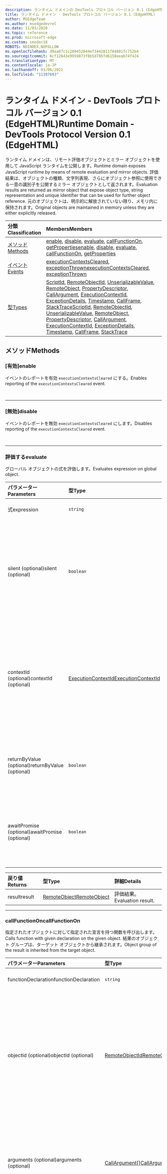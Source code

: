 ```yaml
---
description: ランタイム ドメインの DevTools プロトコル バージョン 0.1 (EdgeHTML) リファレンス。  ランタイム ドメインは、リモート評価オブジェクトとミラー オブジェクトを使用して JavaScript ランタイムを公開します。  評価結果は、オブジェクトの種類、文字列表現、さらにオブジェクト参照に使用できる一意の識別子を公開するミラー オブジェクトとして返されます。  元のオブジェクトは、明示的に解放されていない限り、メモリ内に保持されます。
title: ランタイム ドメイン - DevTools プロトコル バージョン 0.1 (EdgeHTML)
author: MSEdgeTeam
ms.author: msedgedevrel
ms.date: 11/03/2020
ms.topic: reference
ms.prod: microsoft-edge
ms.custom: seodec18
ROBOTS: NOINDEX,NOFOLLOW
ms.openlocfilehash: d9aa87c1c289452844ef3442811f84881fc752b4
ms.sourcegitcommit: 6cf12643e9959873f8b5d785fd6158eeab74f424
ms.translationtype: MT
ms.contentlocale: ja-JP
ms.lasthandoff: 03/06/2021
ms.locfileid: "11397693"
---
```

# <a name="runtime-domain---devtools-protocol-version-01-edgehtml"></a><span data-ttu-id="299d7-106">ランタイム ドメイン - DevTools プロトコル バージョン 0.1 (EdgeHTML)</span><span class="sxs-lookup"><span data-stu-id="299d7-106">Runtime Domain - DevTools Protocol Version 0.1 (EdgeHTML)</span></span>  

<span data-ttu-id="299d7-107">ランタイム ドメインは、リモート評価オブジェクトとミラー オブジェクトを使用して JavaScript ランタイムを公開します。</span><span class="sxs-lookup"><span data-stu-id="299d7-107">Runtime domain exposes JavaScript runtime by means of remote evaluation and mirror objects.</span></span>  <span data-ttu-id="299d7-108">評価結果は、オブジェクトの種類、文字列表現、さらにオブジェクト参照に使用できる一意の識別子を公開するミラー オブジェクトとして返されます。</span><span class="sxs-lookup"><span data-stu-id="299d7-108">Evaluation results are returned as mirror object that expose object type, string representation and unique identifier that can be used for further object reference.</span></span>  <span data-ttu-id="299d7-109">元のオブジェクトは、明示的に解放されていない限り、メモリ内に保持されます。</span><span class="sxs-lookup"><span data-stu-id="299d7-109">Original objects are maintained in memory unless they are either explicitly released.</span></span>  

| <span data-ttu-id="299d7-110">分類</span><span class="sxs-lookup"><span data-stu-id="299d7-110">Classification</span></span> | <span data-ttu-id="299d7-111">Members</span><span class="sxs-lookup"><span data-stu-id="299d7-111">Members</span></span> |  
|:--- |:--- |  
| [<span data-ttu-id="299d7-112">メソッド</span><span class="sxs-lookup"><span data-stu-id="299d7-112">Methods</span></span>](#methods) | <span data-ttu-id="299d7-113">[enable](#enable), [disable](#disable), [evaluate](#evaluate), [callFunctionOn](#callfunctionon), [getProperties](#getproperties)</span><span class="sxs-lookup"><span data-stu-id="299d7-113">[enable](#enable), [disable](#disable), [evaluate](#evaluate), [callFunctionOn](#callfunctionon), [getProperties](#getproperties)</span></span> |  
| [<span data-ttu-id="299d7-114">イベント</span><span class="sxs-lookup"><span data-stu-id="299d7-114">Events</span></span>](#events) | <span data-ttu-id="299d7-115">[executionContextsCleared](#executioncontextscleared), [exceptionThrown](#exceptionthrown)</span><span class="sxs-lookup"><span data-stu-id="299d7-115">[executionContextsCleared](#executioncontextscleared), [exceptionThrown](#exceptionthrown)</span></span> |  
| [<span data-ttu-id="299d7-116">型</span><span class="sxs-lookup"><span data-stu-id="299d7-116">Types</span></span>](#types) | <span data-ttu-id="299d7-117">[ScriptId](#scriptid), [RemoteObjectId](#remoteobjectid), [UnserializableValue](#unserializablevalue), [RemoteObject](#remoteobject), [PropertyDescriptor](#propertydescriptor), [CallArgument](#callargument), [ExecutionContextId](#executioncontextid), [ExceptionDetails](#exceptiondetails), [Timestamp](#timestamp), [CallFrame](#callframe), [StackTrace](#stacktrace)</span><span class="sxs-lookup"><span data-stu-id="299d7-117">[ScriptId](#scriptid), [RemoteObjectId](#remoteobjectid), [UnserializableValue](#unserializablevalue), [RemoteObject](#remoteobject), [PropertyDescriptor](#propertydescriptor), [CallArgument](#callargument), [ExecutionContextId](#executioncontextid), [ExceptionDetails](#exceptiondetails), [Timestamp](#timestamp), [CallFrame](#callframe), [StackTrace](#stacktrace)</span></span> |  

## <a name="methods"></a><span data-ttu-id="299d7-118">メソッド</span><span class="sxs-lookup"><span data-stu-id="299d7-118">Methods</span></span>  

### <a name="enable"></a><span data-ttu-id="299d7-119">[有効]</span><span class="sxs-lookup"><span data-stu-id="299d7-119">enable</span></span>  

<span data-ttu-id="299d7-120">イベントのレポートを有効 `executionContextsCleared` にする。</span><span class="sxs-lookup"><span data-stu-id="299d7-120">Enables reporting of the `executionContextsCleared` event.</span></span>  

&nbsp;  

---  

### <a name="disable"></a><span data-ttu-id="299d7-121">[無効]</span><span class="sxs-lookup"><span data-stu-id="299d7-121">disable</span></span>  

<span data-ttu-id="299d7-122">イベントのレポートを無効 `executionContextsCleared` にします。</span><span class="sxs-lookup"><span data-stu-id="299d7-122">Disables reporting of the `executionContextsCleared` event.</span></span>  

&nbsp;  

---  

### <a name="evaluate"></a><span data-ttu-id="299d7-123">評価する</span><span class="sxs-lookup"><span data-stu-id="299d7-123">evaluate</span></span>  

<span data-ttu-id="299d7-124">グローバル オブジェクトの式を評価します。</span><span class="sxs-lookup"><span data-stu-id="299d7-124">Evaluates expression on global object.</span></span>  

| <span data-ttu-id="299d7-125">パラメーター</span><span class="sxs-lookup"><span data-stu-id="299d7-125">Parameters</span></span> | <span data-ttu-id="299d7-126">型</span><span class="sxs-lookup"><span data-stu-id="299d7-126">Type</span></span> | <span data-ttu-id="299d7-127">詳細</span><span class="sxs-lookup"><span data-stu-id="299d7-127">Details</span></span> |  
|:--- |:--- |:--- |  
| <span data-ttu-id="299d7-128">式</span><span class="sxs-lookup"><span data-stu-id="299d7-128">expression</span></span> | `string` | <span data-ttu-id="299d7-129">評価する式。</span><span class="sxs-lookup"><span data-stu-id="299d7-129">Expression to evaluate.</span></span> |  
| <span data-ttu-id="299d7-130">silent \(optional\)</span><span class="sxs-lookup"><span data-stu-id="299d7-130">silent \(optional\)</span></span> | `boolean` | <span data-ttu-id="299d7-131">評価中にスローされるサイレント モードの例外は報告され、実行を一時停止しません。</span><span class="sxs-lookup"><span data-stu-id="299d7-131">In silent mode exceptions thrown during evaluation are not reported and do not pause execution.</span></span>  <span data-ttu-id="299d7-132">状態を上書 `setPauseOnException` きします。</span><span class="sxs-lookup"><span data-stu-id="299d7-132">Overrides `setPauseOnException` state.</span></span> |  
| <span data-ttu-id="299d7-133">contextId \(optional\)</span><span class="sxs-lookup"><span data-stu-id="299d7-133">contextId \(optional\)</span></span> | [<span data-ttu-id="299d7-134">ExecutionContextId</span><span class="sxs-lookup"><span data-stu-id="299d7-134">ExecutionContextId</span></span>](#executioncontextid) | <span data-ttu-id="299d7-135">評価を実行する実行コンテキストを指定します。</span><span class="sxs-lookup"><span data-stu-id="299d7-135">Specifies in which execution context to perform evaluation.</span></span>  <span data-ttu-id="299d7-136">パラメーターを省略すると、検査されたページのコンテキストで評価が実行されます。</span><span class="sxs-lookup"><span data-stu-id="299d7-136">If the parameter is omitted the evaluation will be performed in the context of the inspected page.</span></span> |  
| <span data-ttu-id="299d7-137">returnByValue \(optional\)</span><span class="sxs-lookup"><span data-stu-id="299d7-137">returnByValue \(optional\)</span></span> | `boolean` | <span data-ttu-id="299d7-138">結果が値によって送信される JSON オブジェクトと予想されるかどうか。</span><span class="sxs-lookup"><span data-stu-id="299d7-138">Whether the result is expected to be a JSON object that should be sent by value.</span></span> |  
| <span data-ttu-id="299d7-139">awaitPromise \(optional\)</span><span class="sxs-lookup"><span data-stu-id="299d7-139">awaitPromise \(optional\)</span></span> | `boolean` | <span data-ttu-id="299d7-140">結果の値に対 `await` して実行を行い、待ち受ける約束が解決された後に戻る必要があるかどうか。</span><span class="sxs-lookup"><span data-stu-id="299d7-140">Whether execution should `await` for resulting value and return once awaited promise is resolved.</span></span> |  

| <span data-ttu-id="299d7-141">戻り値</span><span class="sxs-lookup"><span data-stu-id="299d7-141">Returns</span></span> | <span data-ttu-id="299d7-142">型</span><span class="sxs-lookup"><span data-stu-id="299d7-142">Type</span></span> | <span data-ttu-id="299d7-143">詳細</span><span class="sxs-lookup"><span data-stu-id="299d7-143">Details</span></span> |  
|:--- |:--- |:--- |  
| <span data-ttu-id="299d7-144">result</span><span class="sxs-lookup"><span data-stu-id="299d7-144">result</span></span> | [<span data-ttu-id="299d7-145">RemoteObject</span><span class="sxs-lookup"><span data-stu-id="299d7-145">RemoteObject</span></span>](#remoteobject) | <span data-ttu-id="299d7-146">評価結果。</span><span class="sxs-lookup"><span data-stu-id="299d7-146">Evaluation result.</span></span> |  

---  

### <a name="callfunctionon"></a><span data-ttu-id="299d7-147">callFunctionOn</span><span class="sxs-lookup"><span data-stu-id="299d7-147">callFunctionOn</span></span>  

<span data-ttu-id="299d7-148">指定されたオブジェクトに対して指定された宣言を持つ関数を呼び出します。</span><span class="sxs-lookup"><span data-stu-id="299d7-148">Calls function with given declaration on the given object.</span></span>  <span data-ttu-id="299d7-149">結果のオブジェクト グループは、ターゲット オブジェクトから継承されます。</span><span class="sxs-lookup"><span data-stu-id="299d7-149">Object group of the result is inherited from the target object.</span></span>  

| <span data-ttu-id="299d7-150">パラメーター</span><span class="sxs-lookup"><span data-stu-id="299d7-150">Parameters</span></span> | <span data-ttu-id="299d7-151">型</span><span class="sxs-lookup"><span data-stu-id="299d7-151">Type</span></span> | <span data-ttu-id="299d7-152">詳細</span><span class="sxs-lookup"><span data-stu-id="299d7-152">Details</span></span> |  
|:--- |:--- |:--- |  
| <span data-ttu-id="299d7-153">functionDeclaration</span><span class="sxs-lookup"><span data-stu-id="299d7-153">functionDeclaration</span></span> | `string` | <span data-ttu-id="299d7-154">呼び出す関数の宣言。</span><span class="sxs-lookup"><span data-stu-id="299d7-154">Declaration of the function to call.</span></span> |  
| <span data-ttu-id="299d7-155">objectId \(optional\)</span><span class="sxs-lookup"><span data-stu-id="299d7-155">objectId \(optional\)</span></span> | [<span data-ttu-id="299d7-156">RemoteObjectId</span><span class="sxs-lookup"><span data-stu-id="299d7-156">RemoteObjectId</span></span>](#remoteobjectid) | <span data-ttu-id="299d7-157">関数を呼び出すオブジェクトの識別子。</span><span class="sxs-lookup"><span data-stu-id="299d7-157">Identifier of the object to call function on.</span></span>  <span data-ttu-id="299d7-158">または `objectId` 指定 `executionContextId` する必要があります。</span><span class="sxs-lookup"><span data-stu-id="299d7-158">Either `objectId` or `executionContextId` should be specified.</span></span>  <span data-ttu-id="299d7-159">objectId は Runtime.evaluate() 関数の値である必要があります。</span><span class="sxs-lookup"><span data-stu-id="299d7-159">objectId must be from the Runtime.evaluate() function.</span></span> |  
| <span data-ttu-id="299d7-160">arguments \(optional\)</span><span class="sxs-lookup"><span data-stu-id="299d7-160">arguments \(optional\)</span></span> | [<span data-ttu-id="299d7-161">CallArgument[]</span><span class="sxs-lookup"><span data-stu-id="299d7-161">CallArgument[]</span></span>](#callargument) | <span data-ttu-id="299d7-162">引数を呼び出します。</span><span class="sxs-lookup"><span data-stu-id="299d7-162">Call arguments.</span></span>  <span data-ttu-id="299d7-163">すべての呼び出し引数は、ターゲット オブジェクトと同じ JavaScript ワールドに属している必要があります。</span><span class="sxs-lookup"><span data-stu-id="299d7-163">All call arguments must belong to the same JavaScript world as the target object.</span></span> |  
| <span data-ttu-id="299d7-164">silent \(optional\)</span><span class="sxs-lookup"><span data-stu-id="299d7-164">silent \(optional\)</span></span> | `boolean` | <span data-ttu-id="299d7-165">評価中にスローされるサイレント モードの例外は報告され、実行を一時停止しません。</span><span class="sxs-lookup"><span data-stu-id="299d7-165">In silent mode exceptions thrown during evaluation are not reported and do not pause execution.</span></span>  <span data-ttu-id="299d7-166">状態を上書 `setPauseOnException` きします。</span><span class="sxs-lookup"><span data-stu-id="299d7-166">Overrides `setPauseOnException` state.</span></span> |  
| <span data-ttu-id="299d7-167">returnByValue \(optional\)</span><span class="sxs-lookup"><span data-stu-id="299d7-167">returnByValue \(optional\)</span></span> | `boolean` | <span data-ttu-id="299d7-168">結果が値によって送信される JSON オブジェクトと予想されるかどうか。</span><span class="sxs-lookup"><span data-stu-id="299d7-168">Whether the result is expected to be a JSON object which should be sent by value.</span></span> |  
| <span data-ttu-id="299d7-169">awaitPromise \(optional\)</span><span class="sxs-lookup"><span data-stu-id="299d7-169">awaitPromise \(optional\)</span></span> | `boolean` | <span data-ttu-id="299d7-170">結果の値に対 `await` して実行を行い、待ち受ける約束が解決された後に戻る必要があるかどうか。</span><span class="sxs-lookup"><span data-stu-id="299d7-170">Whether execution should `await` for resulting value and return once awaited promise is resolved.</span></span> |  

| <span data-ttu-id="299d7-171">戻り値</span><span class="sxs-lookup"><span data-stu-id="299d7-171">Returns</span></span> | <span data-ttu-id="299d7-172">型</span><span class="sxs-lookup"><span data-stu-id="299d7-172">Type</span></span> | <span data-ttu-id="299d7-173">詳細</span><span class="sxs-lookup"><span data-stu-id="299d7-173">Details</span></span> |  
|:--- |:--- |:--- |  
| <span data-ttu-id="299d7-174">result</span><span class="sxs-lookup"><span data-stu-id="299d7-174">result</span></span> | [<span data-ttu-id="299d7-175">RemoteObject</span><span class="sxs-lookup"><span data-stu-id="299d7-175">RemoteObject</span></span>](#remoteobject) | <span data-ttu-id="299d7-176">結果を呼び出します。</span><span class="sxs-lookup"><span data-stu-id="299d7-176">Call result.</span></span> |  

---  

### <a name="getproperties"></a><span data-ttu-id="299d7-177">getProperties</span><span class="sxs-lookup"><span data-stu-id="299d7-177">getProperties</span></span>  

<span data-ttu-id="299d7-178">指定したオブジェクトのプロパティを返します。</span><span class="sxs-lookup"><span data-stu-id="299d7-178">Returns properties of a given object.</span></span>  <span data-ttu-id="299d7-179">結果のオブジェクト グループは、ターゲット オブジェクトから継承されます。</span><span class="sxs-lookup"><span data-stu-id="299d7-179">Object group of the result is inherited from the target object.</span></span>  

| <span data-ttu-id="299d7-180">パラメーター</span><span class="sxs-lookup"><span data-stu-id="299d7-180">Parameters</span></span> | <span data-ttu-id="299d7-181">型</span><span class="sxs-lookup"><span data-stu-id="299d7-181">Type</span></span> | <span data-ttu-id="299d7-182">詳細</span><span class="sxs-lookup"><span data-stu-id="299d7-182">Details</span></span> |  
|:--- |:--- |:--- |  
| <span data-ttu-id="299d7-183">objectId</span><span class="sxs-lookup"><span data-stu-id="299d7-183">objectId</span></span> | [<span data-ttu-id="299d7-184">RemoteObjectId</span><span class="sxs-lookup"><span data-stu-id="299d7-184">RemoteObjectId</span></span>](#remoteobjectid) | <span data-ttu-id="299d7-185">プロパティを返すオブジェクトの識別子。</span><span class="sxs-lookup"><span data-stu-id="299d7-185">Identifier of the object to return properties for.</span></span>  `objectId` <span data-ttu-id="299d7-186">関数からである必要 `Debugger.evaluateOnCallFrame()` があります。</span><span class="sxs-lookup"><span data-stu-id="299d7-186">must be from the `Debugger.evaluateOnCallFrame()` function.</span></span> |  
| <span data-ttu-id="299d7-187">ownProperties \(optional\)</span><span class="sxs-lookup"><span data-stu-id="299d7-187">ownProperties \(optional\)</span></span> | `boolean` | <span data-ttu-id="299d7-188">If `true` は、プロトタイプ チェーンではなく、要素自体にのみ属するプロパティを返します。</span><span class="sxs-lookup"><span data-stu-id="299d7-188">If `true`, returns properties belonging only to the element itself, not to its prototype chain.</span></span> |  
| <span data-ttu-id="299d7-189">accessorPropertiesOnly \(optional\)</span><span class="sxs-lookup"><span data-stu-id="299d7-189">accessorPropertiesOnly \(optional\)</span></span> | `boolean` | <span data-ttu-id="299d7-190">**実験的な**.</span><span class="sxs-lookup"><span data-stu-id="299d7-190">**Experimental**.</span></span>  <span data-ttu-id="299d7-191">場合 `true` は、アクセサー プロパティ \(getter/setter\) のみを返します。内部プロパティも返されません。</span><span class="sxs-lookup"><span data-stu-id="299d7-191">If `true`, returns accessor properties \(with getter/setter\) only; internal properties are not returned either.</span></span> |  

| <span data-ttu-id="299d7-192">戻り値</span><span class="sxs-lookup"><span data-stu-id="299d7-192">Returns</span></span> | <span data-ttu-id="299d7-193">型</span><span class="sxs-lookup"><span data-stu-id="299d7-193">Type</span></span> | <span data-ttu-id="299d7-194">詳細</span><span class="sxs-lookup"><span data-stu-id="299d7-194">Details</span></span> |  
|:--- |:--- |:--- |  
| <span data-ttu-id="299d7-195">result</span><span class="sxs-lookup"><span data-stu-id="299d7-195">result</span></span> | [<span data-ttu-id="299d7-196">PropertyDescriptor[]</span><span class="sxs-lookup"><span data-stu-id="299d7-196">PropertyDescriptor[]</span></span>](#propertydescriptor) | <span data-ttu-id="299d7-197">オブジェクトのプロパティ。</span><span class="sxs-lookup"><span data-stu-id="299d7-197">Object properties.</span></span> |  

---  

## <a name="events"></a><span data-ttu-id="299d7-198">イベント</span><span class="sxs-lookup"><span data-stu-id="299d7-198">Events</span></span>  

### <a name="executioncontextscleared"></a><span data-ttu-id="299d7-199">executionContextsCleared</span><span class="sxs-lookup"><span data-stu-id="299d7-199">executionContextsCleared</span></span>  

<span data-ttu-id="299d7-200">ブラウザーですべての executionContexts がクリアされた場合に発行されます。</span><span class="sxs-lookup"><span data-stu-id="299d7-200">Issued when all executionContexts were cleared in browser.</span></span>  

&nbsp;  

---  

### <a name="exceptionthrown"></a><span data-ttu-id="299d7-201">exceptionThrown</span><span class="sxs-lookup"><span data-stu-id="299d7-201">exceptionThrown</span></span>  

<span data-ttu-id="299d7-202">例外がスローされ、処理されない場合に発行されます。</span><span class="sxs-lookup"><span data-stu-id="299d7-202">Issued when exception was thrown and unhandled.</span></span>  

| <span data-ttu-id="299d7-203">パラメーター</span><span class="sxs-lookup"><span data-stu-id="299d7-203">Parameters</span></span> | <span data-ttu-id="299d7-204">型</span><span class="sxs-lookup"><span data-stu-id="299d7-204">Type</span></span> | <span data-ttu-id="299d7-205">詳細</span><span class="sxs-lookup"><span data-stu-id="299d7-205">Details</span></span> |  
|:--- |:--- |:--- |  
| <span data-ttu-id="299d7-206">タイムスタンプ</span><span class="sxs-lookup"><span data-stu-id="299d7-206">timestamp</span></span> | [<span data-ttu-id="299d7-207">タイムスタンプ</span><span class="sxs-lookup"><span data-stu-id="299d7-207">Timestamp</span></span>](#timestamp) | <span data-ttu-id="299d7-208">例外のタイムスタンプ。</span><span class="sxs-lookup"><span data-stu-id="299d7-208">Timestamp of the exception.</span></span> |  
| <span data-ttu-id="299d7-209">exceptionDetails</span><span class="sxs-lookup"><span data-stu-id="299d7-209">exceptionDetails</span></span> | [<span data-ttu-id="299d7-210">ExceptionDetails</span><span class="sxs-lookup"><span data-stu-id="299d7-210">ExceptionDetails</span></span>](#exceptiondetails) | &nbsp; |  

---  

## <a name="types"></a><span data-ttu-id="299d7-211">型</span><span class="sxs-lookup"><span data-stu-id="299d7-211">Types</span></span>  

### <a name="scriptid-string"></a><span data-ttu-id="299d7-212">ScriptId 文字列</span><span class="sxs-lookup"><span data-stu-id="299d7-212">ScriptId string</span></span>  

<a name="scriptid"></a>  

<span data-ttu-id="299d7-213">一意のスクリプト識別子。</span><span class="sxs-lookup"><span data-stu-id="299d7-213">Unique script identifier.</span></span>  

&nbsp;  

---  

### <a name="remoteobjectid-string"></a><span data-ttu-id="299d7-214">RemoteObjectId 文字列</span><span class="sxs-lookup"><span data-stu-id="299d7-214">RemoteObjectId string</span></span>  

<a name="remoteobjectid"></a>  

<span data-ttu-id="299d7-215">一意のオブジェクト識別子。</span><span class="sxs-lookup"><span data-stu-id="299d7-215">Unique object identifier.</span></span>  

&nbsp;  

---  

### <a name="unserializablevalue-string"></a><span data-ttu-id="299d7-216">UnserializableValue 文字列</span><span class="sxs-lookup"><span data-stu-id="299d7-216">UnserializableValue string</span></span>  

<a name="unserializablevalue"></a>  

<span data-ttu-id="299d7-217">JSON 文字列化できないプリミティブ値。</span><span class="sxs-lookup"><span data-stu-id="299d7-217">Primitive value which cannot be JSON-stringified.</span></span>  

##### <a name="allowed-values"></a><span data-ttu-id="299d7-218">許可される値</span><span class="sxs-lookup"><span data-stu-id="299d7-218">Allowed Values</span></span>  

`Infinity`<span data-ttu-id="299d7-219">, `NaN`, `-Infinity`,</span><span class="sxs-lookup"><span data-stu-id="299d7-219">, `NaN`, `-Infinity`,</span></span> `-0`  

---  

### <a name="remoteobject-object"></a><span data-ttu-id="299d7-220">RemoteObject オブジェクト</span><span class="sxs-lookup"><span data-stu-id="299d7-220">RemoteObject object</span></span>  

<a name="remoteobject"></a>  

<span data-ttu-id="299d7-221">元の JavaScript オブジェクトを参照するミラー オブジェクト。</span><span class="sxs-lookup"><span data-stu-id="299d7-221">Mirror object referencing original JavaScript object.</span></span>  

| <span data-ttu-id="299d7-222">プロパティ</span><span class="sxs-lookup"><span data-stu-id="299d7-222">Properties</span></span> | <span data-ttu-id="299d7-223">型</span><span class="sxs-lookup"><span data-stu-id="299d7-223">Type</span></span> | <span data-ttu-id="299d7-224">詳細</span><span class="sxs-lookup"><span data-stu-id="299d7-224">Details</span></span> |  
|:--- |:--- |:--- |  
| <span data-ttu-id="299d7-225">型</span><span class="sxs-lookup"><span data-stu-id="299d7-225">type</span></span> | `string` | <span data-ttu-id="299d7-226">オブジェクトの種類。</span><span class="sxs-lookup"><span data-stu-id="299d7-226">Object type.</span></span>  <span data-ttu-id="299d7-227">使用できる値: `object` `function` `undefined` 、、、、、、、、 `string` `number` `boolean`</span><span class="sxs-lookup"><span data-stu-id="299d7-227">Allowed values:  `object`, `function`, `undefined`, `string`, `number`, `boolean`, and</span></span> `symbol` |  
| <span data-ttu-id="299d7-228">サブタイプ \(optional\)</span><span class="sxs-lookup"><span data-stu-id="299d7-228">subtype \(optional\)</span></span> | `string` | <span data-ttu-id="299d7-229">オブジェクトのサブタイプ ヒント。</span><span class="sxs-lookup"><span data-stu-id="299d7-229">Object subtype hint.</span></span>  <span data-ttu-id="299d7-230">型の値 `object` にのみ指定します。</span><span class="sxs-lookup"><span data-stu-id="299d7-230">Specified for `object` type values only.</span></span>  <span data-ttu-id="299d7-231">使用できる値:  `null` `error` 、、および</span><span class="sxs-lookup"><span data-stu-id="299d7-231">Allowed values:  `null`, `error`, and</span></span> `promise` |  
| <span data-ttu-id="299d7-232">className \(optional\)</span><span class="sxs-lookup"><span data-stu-id="299d7-232">className \(optional\)</span></span> | `string` | <span data-ttu-id="299d7-233">オブジェクト クラス \(constructor\) 名。</span><span class="sxs-lookup"><span data-stu-id="299d7-233">Object class \(constructor\) name.</span></span>  <span data-ttu-id="299d7-234">型の値 `object` にのみ指定します。</span><span class="sxs-lookup"><span data-stu-id="299d7-234">Specified for `object` type values only.</span></span> |  
| <span data-ttu-id="299d7-235">value \(optional\)</span><span class="sxs-lookup"><span data-stu-id="299d7-235">value \(optional\)</span></span> | `any` | <span data-ttu-id="299d7-236">プリミティブ値または JSON 値の場合のリモート オブジェクト値 \(要求された場合\)。</span><span class="sxs-lookup"><span data-stu-id="299d7-236">Remote object value in case of primitive values or JSON values \(if it was requested\).</span></span> |  
| <span data-ttu-id="299d7-237">unserializableValue \(optional\)</span><span class="sxs-lookup"><span data-stu-id="299d7-237">unserializableValue \(optional\)</span></span> | [<span data-ttu-id="299d7-238">UnserializableValue</span><span class="sxs-lookup"><span data-stu-id="299d7-238">UnserializableValue</span></span>](#unserializablevalue) | <span data-ttu-id="299d7-239">JSON 文字列化できないプリミティブ値は持たれていますが `value` 、このプロパティを取得します。</span><span class="sxs-lookup"><span data-stu-id="299d7-239">Primitive value which can not be JSON-stringified does not have `value`, but gets this property.</span></span> |  
| <span data-ttu-id="299d7-240">description \(optional\)</span><span class="sxs-lookup"><span data-stu-id="299d7-240">description \(optional\)</span></span> | `string` | <span data-ttu-id="299d7-241">オブジェクトの文字列表現。</span><span class="sxs-lookup"><span data-stu-id="299d7-241">String representation of the object.</span></span> |  
| <span data-ttu-id="299d7-242">objectId \(optional\)</span><span class="sxs-lookup"><span data-stu-id="299d7-242">objectId \(optional\)</span></span> | [<span data-ttu-id="299d7-243">RemoteObjectId</span><span class="sxs-lookup"><span data-stu-id="299d7-243">RemoteObjectId</span></span>](#remoteobjectid) | <span data-ttu-id="299d7-244">一意のオブジェクト識別子 \(非プリミティブ値\)。</span><span class="sxs-lookup"><span data-stu-id="299d7-244">Unique object identifier \(for non-primitive values\).</span></span> |  
| <span data-ttu-id="299d7-245">msDebuggerPropertyId \(optional\)</span><span class="sxs-lookup"><span data-stu-id="299d7-245">msDebuggerPropertyId \(optional\)</span></span> | `string` | <span data-ttu-id="299d7-246">**実験的な**.</span><span class="sxs-lookup"><span data-stu-id="299d7-246">**Experimental**.</span></span>  <span data-ttu-id="299d7-247">Microsoft: このオブジェクトに関連付けられているデバッガー プロパティ ID。</span><span class="sxs-lookup"><span data-stu-id="299d7-247">Microsoft:  The associated debugger property ID for this object.</span></span> |  

---  

### <a name="propertydescriptor-object"></a><span data-ttu-id="299d7-248">PropertyDescriptor オブジェクト</span><span class="sxs-lookup"><span data-stu-id="299d7-248">PropertyDescriptor object</span></span>  

<a name="propertydescriptor"></a>  

<span data-ttu-id="299d7-249">オブジェクト プロパティ記述子。</span><span class="sxs-lookup"><span data-stu-id="299d7-249">Object property descriptor.</span></span>  

| <span data-ttu-id="299d7-250">プロパティ</span><span class="sxs-lookup"><span data-stu-id="299d7-250">Properties</span></span> | <span data-ttu-id="299d7-251">型</span><span class="sxs-lookup"><span data-stu-id="299d7-251">Type</span></span> | <span data-ttu-id="299d7-252">詳細</span><span class="sxs-lookup"><span data-stu-id="299d7-252">Details</span></span> |  
|:--- |:--- |:--- |  
| <span data-ttu-id="299d7-253">name</span><span class="sxs-lookup"><span data-stu-id="299d7-253">name</span></span> | `string` | <span data-ttu-id="299d7-254">プロパティ名またはシンボルの説明。</span><span class="sxs-lookup"><span data-stu-id="299d7-254">Property name or symbol description.</span></span> |  
| <span data-ttu-id="299d7-255">value \(optional\)</span><span class="sxs-lookup"><span data-stu-id="299d7-255">value \(optional\)</span></span> | [<span data-ttu-id="299d7-256">RemoteObject</span><span class="sxs-lookup"><span data-stu-id="299d7-256">RemoteObject</span></span>](#remoteobject) | <span data-ttu-id="299d7-257">プロパティに関連付けられている値。</span><span class="sxs-lookup"><span data-stu-id="299d7-257">The value associated with the property.</span></span> |  
| <span data-ttu-id="299d7-258">書き込み可能 \(optional\)</span><span class="sxs-lookup"><span data-stu-id="299d7-258">writable \(optional\)</span></span> | `boolean` | `True` <span data-ttu-id="299d7-259">プロパティに関連付けられている値が変更される場合 \(データ記述子のみ\)。</span><span class="sxs-lookup"><span data-stu-id="299d7-259">if the value associated with the property may be changed \(data descriptors only\).</span></span> |  
| <span data-ttu-id="299d7-260">get \(optional\)</span><span class="sxs-lookup"><span data-stu-id="299d7-260">get \(optional\)</span></span> | [<span data-ttu-id="299d7-261">RemoteObject</span><span class="sxs-lookup"><span data-stu-id="299d7-261">RemoteObject</span></span>](#remoteobject) | <span data-ttu-id="299d7-262">プロパティの getter として機能する関数、または `undefined` getter \(アクセサー記述子のみ\) がない場合。</span><span class="sxs-lookup"><span data-stu-id="299d7-262">A function which serves as a getter for the property, or `undefined` if there is no getter \(accessor descriptors only\).</span></span> |  
| <span data-ttu-id="299d7-263">set \(optional\)</span><span class="sxs-lookup"><span data-stu-id="299d7-263">set \(optional\)</span></span> | [<span data-ttu-id="299d7-264">RemoteObject</span><span class="sxs-lookup"><span data-stu-id="299d7-264">RemoteObject</span></span>](#remoteobject) | <span data-ttu-id="299d7-265">プロパティのセッターとして機能する関数、または `undefined` setter \(アクセサー記述子のみ\) がない場合。</span><span class="sxs-lookup"><span data-stu-id="299d7-265">A function which serves as a setter for the property, or `undefined` if there is no setter \(accessor descriptors only\).</span></span> |  
| <span data-ttu-id="299d7-266">構成可能</span><span class="sxs-lookup"><span data-stu-id="299d7-266">configurable</span></span> | `boolean` | `True` <span data-ttu-id="299d7-267">このプロパティ記述子の種類が変更される可能性がある場合、およびプロパティが対応するオブジェクトから削除される可能性がある場合。</span><span class="sxs-lookup"><span data-stu-id="299d7-267">if the type of this property descriptor may be changed and if the property may be deleted from the corresponding object.</span></span> |  
| <span data-ttu-id="299d7-268">列挙可能</span><span class="sxs-lookup"><span data-stu-id="299d7-268">enumerable</span></span> | `boolean` | `True` <span data-ttu-id="299d7-269">このプロパティが対応するオブジェクトのプロパティの列挙中に表示される場合。</span><span class="sxs-lookup"><span data-stu-id="299d7-269">if this property shows up during enumeration of the properties on the corresponding object.</span></span> |  
| <span data-ttu-id="299d7-270">wasThrown \(optional\)</span><span class="sxs-lookup"><span data-stu-id="299d7-270">wasThrown \(optional\)</span></span> | `boolean` | `True` <span data-ttu-id="299d7-271">評価中に結果がスローされた場合。</span><span class="sxs-lookup"><span data-stu-id="299d7-271">if the result was thrown during the evaluation.</span></span> |  
| <span data-ttu-id="299d7-272">isOwn \(optional\)</span><span class="sxs-lookup"><span data-stu-id="299d7-272">isOwn \(optional\)</span></span> | `boolean` | `True` <span data-ttu-id="299d7-273">プロパティがオブジェクトに対して所有されている場合。</span><span class="sxs-lookup"><span data-stu-id="299d7-273">if the property is owned for the object.</span></span> |  
| <span data-ttu-id="299d7-274">msReturnValue \(optional\)</span><span class="sxs-lookup"><span data-stu-id="299d7-274">msReturnValue \(optional\)</span></span> | `boolean` | <span data-ttu-id="299d7-275">**実験的な**.</span><span class="sxs-lookup"><span data-stu-id="299d7-275">**Experimental**.</span></span>  <span data-ttu-id="299d7-276">Microsoft:  `True` プロパティが戻り値の場合。</span><span class="sxs-lookup"><span data-stu-id="299d7-276">Microsoft:  `True` if the property is a return value.</span></span> |  
| <span data-ttu-id="299d7-277">symbol \(optional\)</span><span class="sxs-lookup"><span data-stu-id="299d7-277">symbol \(optional\)</span></span> | [<span data-ttu-id="299d7-278">RemoteObject</span><span class="sxs-lookup"><span data-stu-id="299d7-278">RemoteObject</span></span>](#remoteobject) | <span data-ttu-id="299d7-279">プロパティが型の場合は、プロパティ シンボル `symbol` オブジェクト。</span><span class="sxs-lookup"><span data-stu-id="299d7-279">Property symbol object, if the property is of the `symbol` type.</span></span> |  

---  

### <a name="callargument-object"></a><span data-ttu-id="299d7-280">CallArgument オブジェクト</span><span class="sxs-lookup"><span data-stu-id="299d7-280">CallArgument object</span></span>  

<a name="callargument"></a>  

<span data-ttu-id="299d7-281">関数呼び出しの引数を表します。</span><span class="sxs-lookup"><span data-stu-id="299d7-281">Represents function call argument.</span></span>  <span data-ttu-id="299d7-282">リモート オブジェクト `value` ID、非erializable プリミティブ値、または \(for undefined\) のいずれかを指定する必要があります。</span><span class="sxs-lookup"><span data-stu-id="299d7-282">Either remote object ID `value`, unserializable primitive value or neither of \(for undefined\) them should be specified.</span></span>  

| <span data-ttu-id="299d7-283">プロパティ</span><span class="sxs-lookup"><span data-stu-id="299d7-283">Properties</span></span> | <span data-ttu-id="299d7-284">型</span><span class="sxs-lookup"><span data-stu-id="299d7-284">Type</span></span> | <span data-ttu-id="299d7-285">詳細</span><span class="sxs-lookup"><span data-stu-id="299d7-285">Details</span></span> |  
|:--- |:--- |:--- |  
| <span data-ttu-id="299d7-286">value \(optional\)</span><span class="sxs-lookup"><span data-stu-id="299d7-286">value \(optional\)</span></span> | `any` | <span data-ttu-id="299d7-287">プリミティブ値またはシリアル化可能な javascript オブジェクト。</span><span class="sxs-lookup"><span data-stu-id="299d7-287">Primitive value or serializable javascript object.</span></span> |  
| <span data-ttu-id="299d7-288">unserializableValue \(optional\)</span><span class="sxs-lookup"><span data-stu-id="299d7-288">unserializableValue \(optional\)</span></span> | [<span data-ttu-id="299d7-289">UnserializableValue</span><span class="sxs-lookup"><span data-stu-id="299d7-289">UnserializableValue</span></span>](#unserializablevalue) | <span data-ttu-id="299d7-290">JSON 文字列化できないプリミティブ値。</span><span class="sxs-lookup"><span data-stu-id="299d7-290">Primitive value which can not be JSON-stringified.</span></span> |  
| <span data-ttu-id="299d7-291">objectId \(optional\)</span><span class="sxs-lookup"><span data-stu-id="299d7-291">objectId \(optional\)</span></span> | [<span data-ttu-id="299d7-292">RemoteObjectId</span><span class="sxs-lookup"><span data-stu-id="299d7-292">RemoteObjectId</span></span>](#remoteobjectid) | <span data-ttu-id="299d7-293">リモート オブジェクト ハンドル。</span><span class="sxs-lookup"><span data-stu-id="299d7-293">Remote object handle.</span></span> |  

---  

### <a name="executioncontextid-integer"></a><span data-ttu-id="299d7-294">ExecutionContextId 整数</span><span class="sxs-lookup"><span data-stu-id="299d7-294">ExecutionContextId integer</span></span>  

<a name="executioncontextid"></a>  

<span data-ttu-id="299d7-295">実行コンテキストの ID。</span><span class="sxs-lookup"><span data-stu-id="299d7-295">ID of an execution context.</span></span>  

&nbsp;  

---  

### <a name="exceptiondetails-object"></a><span data-ttu-id="299d7-296">ExceptionDetails オブジェクト</span><span class="sxs-lookup"><span data-stu-id="299d7-296">ExceptionDetails object</span></span>  

<a name="exceptiondetails"></a>  

<span data-ttu-id="299d7-297">スクリプトのコンパイルまたは実行中にスローされた例外 \(または error\) に関する詳細情報。</span><span class="sxs-lookup"><span data-stu-id="299d7-297">Detailed information about exception \(or error\) that was thrown during script compilation or execution.</span></span>  

| <span data-ttu-id="299d7-298">プロパティ</span><span class="sxs-lookup"><span data-stu-id="299d7-298">Properties</span></span> | <span data-ttu-id="299d7-299">型</span><span class="sxs-lookup"><span data-stu-id="299d7-299">Type</span></span> | <span data-ttu-id="299d7-300">詳細</span><span class="sxs-lookup"><span data-stu-id="299d7-300">Details</span></span> |  
|:--- |:--- |:--- |  
| <span data-ttu-id="299d7-301">exceptionId</span><span class="sxs-lookup"><span data-stu-id="299d7-301">exceptionId</span></span> | `integer` | <span data-ttu-id="299d7-302">例外 ID。</span><span class="sxs-lookup"><span data-stu-id="299d7-302">Exception ID.</span></span> |  
| <span data-ttu-id="299d7-303">テキスト</span><span class="sxs-lookup"><span data-stu-id="299d7-303">text</span></span> | `string` | <span data-ttu-id="299d7-304">使用可能な場合は例外オブジェクトと共に使用する必要がある例外テキスト。</span><span class="sxs-lookup"><span data-stu-id="299d7-304">Exception text, which should be used together with exception object when available.</span></span> |  
| <span data-ttu-id="299d7-305">lineNumber</span><span class="sxs-lookup"><span data-stu-id="299d7-305">lineNumber</span></span> | `integer` | <span data-ttu-id="299d7-306">例外の場所 \(0 ベース\) の行番号。</span><span class="sxs-lookup"><span data-stu-id="299d7-306">Line number of the exception location \(0-based\).</span></span> |  
| <span data-ttu-id="299d7-307">columnNumber</span><span class="sxs-lookup"><span data-stu-id="299d7-307">columnNumber</span></span> | `integer` | <span data-ttu-id="299d7-308">例外の場所 \(0 ベース\) の列番号。</span><span class="sxs-lookup"><span data-stu-id="299d7-308">Column number of the exception location \(0-based\).</span></span> |  
| <span data-ttu-id="299d7-309">scriptId \(optional\)</span><span class="sxs-lookup"><span data-stu-id="299d7-309">scriptId \(optional\)</span></span> | [<span data-ttu-id="299d7-310">ScriptId</span><span class="sxs-lookup"><span data-stu-id="299d7-310">ScriptId</span></span>](#scriptid) | <span data-ttu-id="299d7-311">例外の場所のスクリプト ID。</span><span class="sxs-lookup"><span data-stu-id="299d7-311">Script ID of the exception location.</span></span> |  
| <span data-ttu-id="299d7-312">url \(optional\)</span><span class="sxs-lookup"><span data-stu-id="299d7-312">url \(optional\)</span></span> | `string` | <span data-ttu-id="299d7-313">スクリプトが報告されていないときに使用する例外の場所の URL。</span><span class="sxs-lookup"><span data-stu-id="299d7-313">URL of the exception location, to be used when the script was not reported.</span></span> |  
| <span data-ttu-id="299d7-314">stackTrace \(optional\)</span><span class="sxs-lookup"><span data-stu-id="299d7-314">stackTrace \(optional\)</span></span> | [<span data-ttu-id="299d7-315">StackTrace</span><span class="sxs-lookup"><span data-stu-id="299d7-315">StackTrace</span></span>](#stacktrace) | <span data-ttu-id="299d7-316">JavaScript スタック トレース (使用可能な場合)。</span><span class="sxs-lookup"><span data-stu-id="299d7-316">JavaScript stack trace if available.</span></span> |  
| <span data-ttu-id="299d7-317">例外 \(optional\)</span><span class="sxs-lookup"><span data-stu-id="299d7-317">exception \(optional\)</span></span> | [<span data-ttu-id="299d7-318">RemoteObject</span><span class="sxs-lookup"><span data-stu-id="299d7-318">RemoteObject</span></span>](#remoteobject) | <span data-ttu-id="299d7-319">例外オブジェクト (使用可能な場合)。</span><span class="sxs-lookup"><span data-stu-id="299d7-319">Exception object if available.</span></span> |  
| <span data-ttu-id="299d7-320">executionContextId \(optional\)</span><span class="sxs-lookup"><span data-stu-id="299d7-320">executionContextId \(optional\)</span></span> | [<span data-ttu-id="299d7-321">ExecutionContextId</span><span class="sxs-lookup"><span data-stu-id="299d7-321">ExecutionContextId</span></span>](#executioncontextid) | <span data-ttu-id="299d7-322">例外が発生したコンテキストの識別子。</span><span class="sxs-lookup"><span data-stu-id="299d7-322">Identifier of the context where exception happened.</span></span> |  

---  

### <a name="timestamp-integer"></a><span data-ttu-id="299d7-323">タイムスタンプの整数</span><span class="sxs-lookup"><span data-stu-id="299d7-323">Timestamp integer</span></span>  

<a name="timestamp"></a>  

<span data-ttu-id="299d7-324">エポックからのミリ秒単位。</span><span class="sxs-lookup"><span data-stu-id="299d7-324">Number of milliseconds since epoch.</span></span>  

&nbsp;  

---  

### <a name="callframe-object"></a><span data-ttu-id="299d7-325">CallFrame オブジェクト</span><span class="sxs-lookup"><span data-stu-id="299d7-325">CallFrame object</span></span>  

<a name="callframe"></a>  

<span data-ttu-id="299d7-326">ランタイム エラーとアサーションのスタック エントリ。</span><span class="sxs-lookup"><span data-stu-id="299d7-326">Stack entry for runtime errors and assertions.</span></span>  

| <span data-ttu-id="299d7-327">プロパティ</span><span class="sxs-lookup"><span data-stu-id="299d7-327">Properties</span></span> | <span data-ttu-id="299d7-328">型</span><span class="sxs-lookup"><span data-stu-id="299d7-328">Type</span></span> | <span data-ttu-id="299d7-329">詳細</span><span class="sxs-lookup"><span data-stu-id="299d7-329">Details</span></span> |  
|:--- |:--- |:--- |  
| <span data-ttu-id="299d7-330">functionName</span><span class="sxs-lookup"><span data-stu-id="299d7-330">functionName</span></span> | `string` | <span data-ttu-id="299d7-331">JavaScript 関数名。</span><span class="sxs-lookup"><span data-stu-id="299d7-331">JavaScript function name.</span></span> |  
| <span data-ttu-id="299d7-332">scriptId</span><span class="sxs-lookup"><span data-stu-id="299d7-332">scriptId</span></span> | [<span data-ttu-id="299d7-333">ScriptId</span><span class="sxs-lookup"><span data-stu-id="299d7-333">ScriptId</span></span>](#scriptid) | <span data-ttu-id="299d7-334">JavaScript スクリプト ID。</span><span class="sxs-lookup"><span data-stu-id="299d7-334">JavaScript script ID.</span></span> |  
| <span data-ttu-id="299d7-335">url</span><span class="sxs-lookup"><span data-stu-id="299d7-335">url</span></span> | `string` | <span data-ttu-id="299d7-336">JavaScript スクリプト名または URL。</span><span class="sxs-lookup"><span data-stu-id="299d7-336">JavaScript script name or url.</span></span> |  
| <span data-ttu-id="299d7-337">lineNumber</span><span class="sxs-lookup"><span data-stu-id="299d7-337">lineNumber</span></span> | `integer` | <span data-ttu-id="299d7-338">JavaScript スクリプト行番号 \(0-based\)。</span><span class="sxs-lookup"><span data-stu-id="299d7-338">JavaScript script line number \(0-based\).</span></span> |  
| <span data-ttu-id="299d7-339">columnNumber</span><span class="sxs-lookup"><span data-stu-id="299d7-339">columnNumber</span></span> | `integer` | <span data-ttu-id="299d7-340">JavaScript スクリプト列番号 \(0-based\)。</span><span class="sxs-lookup"><span data-stu-id="299d7-340">JavaScript script column number \(0-based\).</span></span> |  

---  

### <a name="stacktrace-object"></a><span data-ttu-id="299d7-341">StackTrace オブジェクト</span><span class="sxs-lookup"><span data-stu-id="299d7-341">StackTrace object</span></span>  

<a name="stacktrace"></a>  

<span data-ttu-id="299d7-342">アサーションまたはエラー メッセージの呼び出しフレーム。</span><span class="sxs-lookup"><span data-stu-id="299d7-342">Call frames for assertions or error messages.</span></span>  

| <span data-ttu-id="299d7-343">プロパティ</span><span class="sxs-lookup"><span data-stu-id="299d7-343">Properties</span></span> | <span data-ttu-id="299d7-344">型</span><span class="sxs-lookup"><span data-stu-id="299d7-344">Type</span></span> | <span data-ttu-id="299d7-345">詳細</span><span class="sxs-lookup"><span data-stu-id="299d7-345">Details</span></span> |  
|:--- |:--- |:--- |  
| <span data-ttu-id="299d7-346">description \(optional\)</span><span class="sxs-lookup"><span data-stu-id="299d7-346">description \(optional\)</span></span> | `string` | <span data-ttu-id="299d7-347">このスタック トレースの文字列ラベル。</span><span class="sxs-lookup"><span data-stu-id="299d7-347">String label of this stack trace.</span></span>  <span data-ttu-id="299d7-348">非同期トレースの場合、これは非同期呼び出しを開始した関数の名前である可能性があります。</span><span class="sxs-lookup"><span data-stu-id="299d7-348">For async traces this may be a name of the function that initiated the async call.</span></span> |  
| <span data-ttu-id="299d7-349">callFrames</span><span class="sxs-lookup"><span data-stu-id="299d7-349">callFrames</span></span> | [<span data-ttu-id="299d7-350">CallFrame[]</span><span class="sxs-lookup"><span data-stu-id="299d7-350">CallFrame[]</span></span>](#callframe) | <span data-ttu-id="299d7-351">JavaScript 関数名。</span><span class="sxs-lookup"><span data-stu-id="299d7-351">JavaScript function name.</span></span> |  
| <span data-ttu-id="299d7-352">parent \(optional\)</span><span class="sxs-lookup"><span data-stu-id="299d7-352">parent \(optional\)</span></span> | [<span data-ttu-id="299d7-353">StackTrace</span><span class="sxs-lookup"><span data-stu-id="299d7-353">StackTrace</span></span>](#stacktrace) | <span data-ttu-id="299d7-354">このスタックの前に含まれる非同期 JavaScript スタック トレース (使用可能な場合)。</span><span class="sxs-lookup"><span data-stu-id="299d7-354">Asynchronous JavaScript stack trace that preceded this stack, if available.</span></span> |  

---  
